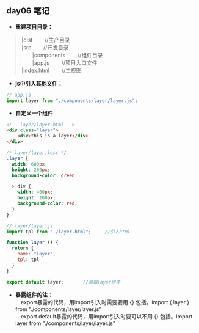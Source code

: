 ## day06 笔记

* **重建项目目录：**
> |dist &emsp;&emsp;//生产目录  
> |src &emsp;&emsp;//开发目录  
> &emsp;&emsp;|components &emsp;&emsp;//组件目录  
> &emsp;&emsp;|app.js &emsp;&emsp;//项目入口文件  
> |index.html &emsp;&emsp;//主视图  

* **js中引入其他文件：**
```js
// app.js
import layer from "./components/layer/layer.js";
```

* **自定义一个组件**
```html
<!-- layer/layer.html -->
<div class="layer">
	<div>this is a layer</div>
</div>
```

```css
/* layer/layer.less */
.layer {
  width: 600px;
  height: 200px;
  background-color: green;

  > div {
	width: 400px;
	height: 100px;
	background-color: red;
  }
}
```

```js
// layer/layer.js
import tpl from "./layer.html";		//引入html

function layer () {
  return {
  	name: "layer",
  	tpl: tpl
  }
}

export default layer;		//暴露layer组件
```

* **暴露组件的注：**  
&emsp;export暴露的代码，用import引入时需要要用 {} 包括。import { layer } from "./components/layer/layer.js"  
&emsp;export default暴露的代码，用import引入时要可以不用 {} 包括。import layer from "./components/layer/layer.js"

